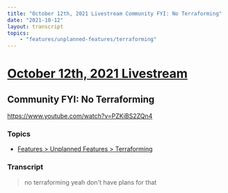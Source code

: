```yaml
---
title: "October 12th, 2021 Livestream Community FYI: No Terraforming"
date: "2021-10-12"
layout: transcript
topics:
    - "features/unplanned-features/terraforming"
---
```

# [October 12th, 2021 Livestream](../2021-10-12.md)
## Community FYI: No Terraforming
https://www.youtube.com/watch?v=PZKiBS2ZQn4

### Topics
* [Features > Unplanned Features > Terraforming](../topics/features/unplanned-features/terraforming.md)

### Transcript

> no terraforming yeah don't have plans for that
